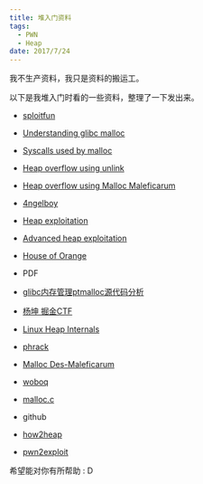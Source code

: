 ```yaml
---
title: 堆入门资料
tags:
  - PWN
  - Heap
date: 2017/7/24
---
```



我不生产资料，我只是资料的搬运工。

以下是我堆入门时看的一些资料，整理了一下发出来。


- [sploitfun](https://sploitfun.wordpress.com) 
 - [Understanding glibc malloc](https://sploitfun.wordpress.com/2015/02/10/understanding-glibc-malloc/)
 - [Syscalls used by malloc](https://sploitfun.wordpress.com/2015/02/11/syscalls-used-by-malloc/)
 - [Heap overflow using unlink](https://sploitfun.wordpress.com/2015/02/26/heap-overflow-using-unlink/)
 - [Heap overflow using Malloc Maleficarum](https://sploitfun.wordpress.com/2015/03/04/heap-overflow-using-malloc-maleficarum/)

- [4ngelboy](https://4ngelboy.blogspot.tw)
 - [Heap exploitation](https://4ngelboy.blogspot.tw/2015/08/heap-exploitation.html)
 - [Advanced heap exploitation](https://4ngelboy.blogspot.tw/2016/03/advanced-heap-exploitation.html)
 - [House of Orange](https://4ngelboy.blogspot.tw/2016/10/hitcon-ctf-qual-2016-house-of-orange.html)

- PDF
 - [glibc内存管理ptmalloc源代码分析](http://paper.seebug.org/papers/Archive/refs/heap/glibc%E5%86%85%E5%AD%98%E7%AE%A1%E7%90%86ptmalloc%E6%BA%90%E4%BB%A3%E7%A0%81%E5%88%86%E6%9E%90.pdf) 
 - [杨坤 掘金CTF](https://raw.githubusercontent.com/jmpews/pwn2exploit/5cdbccf6cd25a8b287a9c86df1fad5e5b90707d8/refs/2015-1029-yangkun-Gold-Mining-CTF.pdf)
 - [Linux Heap Internals](https://raw.githubusercontent.com/veritas501/attachment_in_blog/ff24f5a79f4854157e8ce50b6810d1508d14ea9f/Linux%20Heap%20Internals/Linux%20Heap%20Internals.pdf)


- [phrack](http://www.phrack.org/)
 - [Malloc Des-Maleficarum](http://www.phrack.org/issues/66/10.html)

- [woboq](https://code.woboq.org)
 - [malloc.c](https://code.woboq.org/userspace/glibc/malloc/malloc.c.html)

- github
 - [how2heap](https://github.com/shellphish/how2heap)
 - [pwn2exploit](https://github.com/jmpews/pwn2exploit)


希望能对你有所帮助 : D